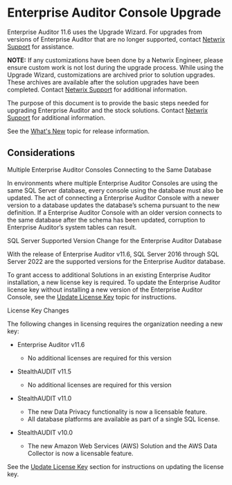 # Enterprise Auditor Console Upgrade

Enterprise Auditor 11.6 uses the Upgrade Wizard. For upgrades from versions of Enterprise Auditor
that are no longer supported, contact [Netwrix Support](https://www.netwrix.com/support.html) for
assistance.

**NOTE:** If any customizations have been done by a Netwrix Engineer, please ensure custom work is
not lost during the upgrade process. While using the Upgrade Wizard, customizations are archived
prior to solution upgrades. These archives are available after the solution upgrades have been
completed. Contact [Netwrix Support](https://www.netwrix.com/support.html) for additional
information.

The purpose of this document is to provide the basic steps needed for upgrading Enterprise Auditor
and the stock solutions. Contact [Netwrix Support](https://www.netwrix.com/support.html) for
additional information.

See the [What's New](/docs/accessanalyzer/11.6/accessanalyzer/whatsnew.md) topic for
release information.

## Considerations

Multiple Enterprise Auditor Consoles Connecting to the Same Database

In environments where multiple Enterprise Auditor Consoles are using the same SQL Server database,
every console using the database must also be updated. The act of connecting a Enterprise Auditor
Console with a newer version to a database updates the database’s schema pursuant to the new
definition. If a Enterprise Auditor Console with an older version connects to the same database
after the schema has been updated, corruption to Enterprise Auditor’s system tables can result.

SQL Server Supported Version Change for the Enterprise Auditor Database

With the release of Enterprise Auditor v11.6, SQL Server 2016 through SQL Server 2022 are the
supported versions for the Enterprise Auditor database.

To grant access to additional Solutions in an existing Enterprise Auditor installation, a new
license key is required. To update the Enterprise Auditor license key without installing a new
version of the Enterprise Auditor Console, see the
[Update License Key](/docs/accessanalyzer/11.6/accessanalyzer/install/application/updatelicense.md)
topic for instructions.

License Key Changes

The following changes in licensing requires the organization needing a new key:

- Enterprise Auditor v11.6

    - No additional licenses are required for this version

- StealthAUDIT v11.5
    - No additional licenses are required for this version
- StealthAUDIT v11.0
    - The new Data Privacy functionality is now a licensable feature.
    - All database platforms are available as part of a single SQL license.
- StealthAUDIT v10.0
    - The new Amazon Web Services (AWS) Solution and the AWS Data Collector is now a licensable
      feature.

See the
[Update License Key](/docs/accessanalyzer/11.6/accessanalyzer/install/application/updatelicense.md)
section for instructions on updating the license key.
